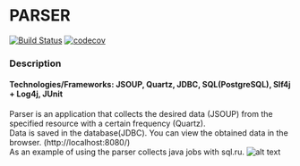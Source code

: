 # PARSER
[![Build Status](https://travis-ci.org/magidin91/job4j_grabber.svg?branch=master)](https://travis-ci.org/magidin91/job4j_grabber)
[![codecov](https://codecov.io/gh/magidin91/job4j_grabber/branch/master/graph/badge.svg)](https://codecov.io/gh/magidin91/job4j_grabber)

### Description

#### Technologies/Frameworks: JSOUP, Quartz, JDBC, SQL(PostgreSQL), Slf4j + Log4j, JUnit


Parser is an application that collects the desired data (JSOUP) from the specified resource with a certain frequency (Quartz).  
Data is saved in the database(JDBC). You can view the obtained data in the browser. (http://localhost:8080/)  
As an example of using the parser collects java jobs with sql.ru.
![alt text](https://github.com/magidin91/job4j_parser/blob/master/src/main/resources/parser.png)




